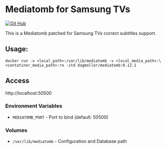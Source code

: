 
# Mediatomb for Samsung TVs

[![Git Hub](https://img.shields.io/badge/github-dagmoller%2Fmediatomb-008bb8.svg)](https://github.com/dagmoller/docker/tree/main/mediatomb)

This is a Mediatomb patched for Samsung TVs correct subtitles support.

## Usage:

```shell
docker run -v <local_path>:/var/lib/mediatomb -v <local_media_path>:\<contatiner_media_path>:ro -itd dagmoller/mediatomb:0.12.1
```

## Access
http://localhost:50500

### Environment Variables

* `MEDIATOMB_PORT` - Port to bind (default: 50500)

### Volumes

* `/var/lib/mediatomb` - Configuration and Database path


